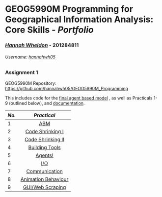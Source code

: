 # GEOG5990M Programming for Geographical Information Analysis: Core Skills - **_Portfolio_**
### *[Hannah Wheldon](https://github.com/hannahwh05)* - **201284811**
###### Username: [hannahwh05](https://github.com/hannahwh05)

### Assignment 1

GEOG5990M Repository: https://github.com/hannahwh05/GEOG5990M_Programming

This includes code for the [final agent based model](https://github.com/hannahwh05/GEOG5990M_Programming/tree/master/ABM_Final) , 
as well as Practicals 1-9 (outlined below), and [documentation](https://github.com/hannahwh05/GEOG5990M_Programming/blob/master/README.md). 

| *No.* | *Practical*            | 
| ------|:--------------------:| 
| 1     | [ABM](https://github.com/hannahwh05/GEOG5990M_Programming/tree/master/Practical1_ABM)                  |
| 2     | [Code Shrinking I](https://github.com/hannahwh05/GEOG5990M_Programming/tree/master/Practical2_Code_shrinking_I)     |
| 3     | [Code Shrinking II](https://github.com/hannahwh05/GEOG5990M_Programming/tree/master/Practical3_Code_shrinking_II)    |
| 4     | [Building Tools](https://github.com/hannahwh05/GEOG5990M_Programming/tree/master/Practical4_Building_tools)       |
| 5     | [Agents!](https://github.com/hannahwh05/GEOG5990M_Programming/tree/master/Practical5_Agents!)              |
| 6     | [I/O](https://github.com/hannahwh05/GEOG5990M_Programming/tree/master/Practical6_IO)                  |
| 7     | [Communication](https://github.com/hannahwh05/GEOG5990M_Programming/tree/master/Practical7_Communication)        |
| 8     | [Animation Behaviour](https://github.com/hannahwh05/GEOG5990M_Programming/tree/master/Practical8_Animation_Behaviour)  |
| 9     | [GUI/Web Scraping](https://github.com/hannahwh05/GEOG5990M_Programming/tree/master/Practical8_Animation_Behaviour)     |

